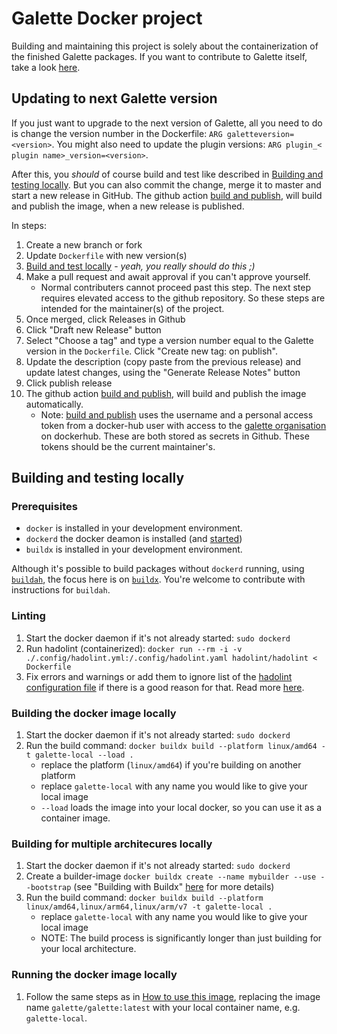 # Galette Docker project
Building and maintaining this project is solely about the containerization of the finished Galette packages. If you want to contribute to Galette itself, take a look [here](https://galette.eu/site/contribute/). 

## Updating to next Galette version
If you just want to upgrade to the next version of Galette, all you need to do is change the version number in the Dockerfile: `ARG galetteversion=<version>`. You might also need to update the plugin versions: `ARG plugin_< plugin name>_version=<version>`.

After this, you _should_ of course build and test like described in [Building and testing locally](#building-and-testing-locally). But you can also commit the change, merge it to master and start a new release in GitHub. The github action [build and publish](./.github/workflows/docker-build-and-publish.yml), will build and publish the image, when a new release is published.

In steps:
1. Create a new branch or fork 
2. Update `Dockerfile` with new version(s)
3. [Build and test locally](#building-and-testing-locally) - _yeah, you really should do this ;)_
4. Make a pull request and await approval if you can't approve yourself.
    - Normal contributers cannot proceed past this step. The next step requires elevated access to the github repository. So these steps are intended for the maintainer(s) of the project.
5. Once merged, click Releases in Github
6. Click "Draft new Release" button
7. Select "Choose a tag" and type a version number equal to the Galette version in the `Dockerfile`. Click "Create new tag: <version> on publish".
8. Update the description (copy paste from the previous release) and update latest changes, using the "Generate Release Notes" button
9. Click publish release
10. The github action [build and publish](./.github/workflows/docker-build-and-publish.yml), will build and publish the image automatically.
    - Note: [build and publish](./.github/workflows/docker-build-and-publish.yml) uses the username and a personal access token from a docker-hub user with access to the [galette organisation](https://hub.docker.com/orgs/galette/members) on dockerhub. These are both stored as secrets in Github. These tokens should be the current maintainer's.

## Building and testing locally
### Prerequisites
- `docker` is installed in your development environment.
- `dockerd` the docker deamon is installed (and [started](https://docs.docker.com/config/daemon/start/))
- `buildx` is installed in your development environment.

Although it's possible to build packages without `dockerd` running, using [`buildah`](https://buildah.io/), the focus here is on [`buildx`](https://docs.docker.com/reference/cli/docker/buildx/). You're welcome to contribute with instructions for `buildah`.

### Linting
1. Start the docker daemon if it's not already started: `sudo dockerd`
2. Run hadolint (containerized): `docker run --rm -i -v ./.config/hadolint.yml:/.config/hadolint.yaml hadolint/hadolint < Dockerfile`
3. Fix errors and warnings or add them to ignore list of the [hadolint configuration file](./.config/hadolint.yml) if there is a good reason for that. Read more [here](https://github.com/hadolint/hadolint).

### Building the docker image locally
1. Start the docker daemon if it's not already started: `sudo dockerd`
2. Run the build command: `docker buildx build --platform linux/amd64 -t galette-local --load .`
    * replace the platform (`linux/amd64`) if you're building on another platform
    * replace `galette-local` with any name you would like to give your local image
    * `--load` loads the image into your local docker, so you can use it as a container image.

### Building for multiple architecures locally
1. Start the docker daemon if it's not already started: `sudo dockerd`
2. Create a builder-image `docker buildx create --name mybuilder --use --bootstrap` (see "Building with Buildx" [here](https://www.docker.com/blog/how-to-rapidly-build-multi-architecture-images-with-buildx/) for more details)
3. Run the build command: `docker buildx build --platform linux/amd64,linux/arm64,linux/arm/v7 -t galette-local .`
    * replace `galette-local` with any name you would like to give your local image
    * NOTE: The build process is significantly longer than just building for your local architecture.

### Running the docker image locally
1. Follow the same steps as in [How to use this image](./README.md#How-to-use-this-image), replacing the image name `galette/galette:latest` with your local container name, e.g. `galette-local`.
